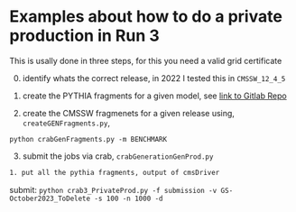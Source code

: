 # Examples about how to do a private production in Run 3 

This is usally done in three steps, for this you need a valid grid certificate

0. identify whats the correct release, in 2022 I tested this in `CMSSW_12_4_5`

1. create the PYTHIA fragments for a given model, see [link to Gitlab Repo](https://gitlab.cern.ch/DisplacedDimuons/DisplacedDimuons/-/tree/master/SignalSamples?ref_type=heads)

2. create the CMSSW fragmenets for a given release using, `createGENFragments.py`, 

`python crabGenFragments.py -m BENCHMARK`

3. submit the jobs via crab, `crabGenerationGenProd.py`

```bash
1. put all the pythia fragments, output of cmsDriver
```

submit: 
`python crab3_PrivateProd.py -f submission -v GS-October2023_ToDelete -s 100 -n 1000 -d`

